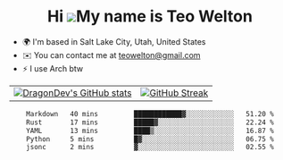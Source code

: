 <div align="center">
  
# Hi ![](https://user-images.githubusercontent.com/18350557/176309783-0785949b-9127-417c-8b55-ab5a4333674e.gif)My name is Teo Welton
</div>

*   🌍  I'm based in Salt Lake City, Utah, United States
*   ✉️  You can contact me at [teowelton@gmail.com](mailto:teowelton@gmail.com)
*   ⚡  I use Arch btw

<div align="center">

|||
|:-------------------------:|:-------------------------:|
| [![DragonDev's GitHub stats](https://github-readme-stats.vercel.app/api?username=DragonDev07&bg_color=1e1e2e&text_color=cdd6f4&icon_color=cba6f7&title_color=94e2d5)](https://github.com/DragonDev07) | [![GitHub Streak](https://streak-stats.demolab.com?user=DragonDev07&theme=catppuccin-mocha)](https://git.io/streak-stats) |

<!--START_SECTION:waka-->

```txt
Markdown   40 mins         ████████████▓░░░░░░░░░░░░   51.20 %
Rust       17 mins         █████▓░░░░░░░░░░░░░░░░░░░   22.24 %
YAML       13 mins         ████▒░░░░░░░░░░░░░░░░░░░░   16.87 %
Python     5 mins          █▓░░░░░░░░░░░░░░░░░░░░░░░   06.75 %
jsonc      2 mins          ▓░░░░░░░░░░░░░░░░░░░░░░░░   02.55 %
```

<!--END_SECTION:waka-->

</div>
